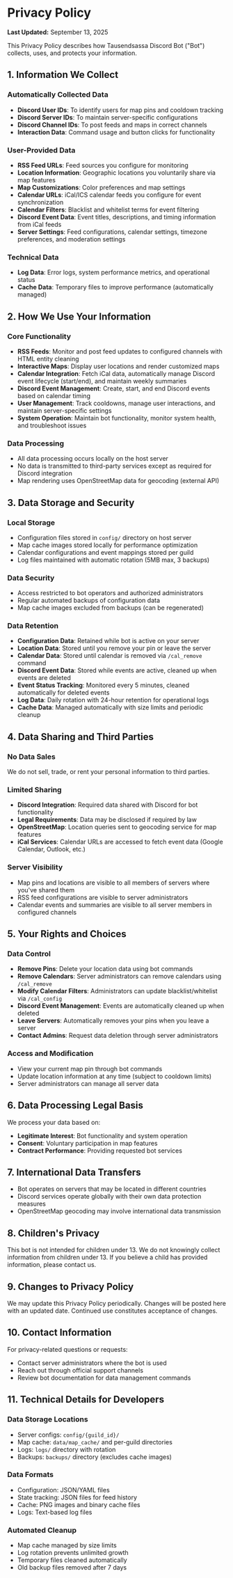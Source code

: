 # Privacy Policy

**Last Updated:** September 13, 2025

This Privacy Policy describes how Tausendsassa Discord Bot ("Bot") collects, uses, and protects your information.

## 1. Information We Collect

### Automatically Collected Data
- **Discord User IDs**: To identify users for map pins and cooldown tracking
- **Discord Server IDs**: To maintain server-specific configurations
- **Discord Channel IDs**: To post feeds and maps in correct channels
- **Interaction Data**: Command usage and button clicks for functionality

### User-Provided Data
- **RSS Feed URLs**: Feed sources you configure for monitoring
- **Location Information**: Geographic locations you voluntarily share via map features
- **Map Customizations**: Color preferences and map settings
- **Calendar URLs**: iCal/ICS calendar feeds you configure for event synchronization
- **Calendar Filters**: Blacklist and whitelist terms for event filtering
- **Discord Event Data**: Event titles, descriptions, and timing information from iCal feeds
- **Server Settings**: Feed configurations, calendar settings, timezone preferences, and moderation settings

### Technical Data
- **Log Data**: Error logs, system performance metrics, and operational status
- **Cache Data**: Temporary files to improve performance (automatically managed)

## 2. How We Use Your Information

### Core Functionality
- **RSS Feeds**: Monitor and post feed updates to configured channels with HTML entity cleaning
- **Interactive Maps**: Display user locations and render customized maps
- **Calendar Integration**: Fetch iCal data, automatically manage Discord event lifecycle (start/end), and maintain weekly summaries
- **Discord Event Management**: Create, start, and end Discord events based on calendar timing
- **User Management**: Track cooldowns, manage user interactions, and maintain server-specific settings
- **System Operation**: Maintain bot functionality, monitor system health, and troubleshoot issues

### Data Processing
- All data processing occurs locally on the host server
- No data is transmitted to third-party services except as required for Discord integration
- Map rendering uses OpenStreetMap data for geocoding (external API)

## 3. Data Storage and Security

### Local Storage
- Configuration files stored in `config/` directory on host server
- Map cache images stored locally for performance optimization
- Calendar configurations and event mappings stored per guild
- Log files maintained with automatic rotation (5MB max, 3 backups)

### Data Security
- Access restricted to bot operators and authorized administrators
- Regular automated backups of configuration data
- Map cache images excluded from backups (can be regenerated)

### Data Retention
- **Configuration Data**: Retained while bot is active on your server
- **Location Data**: Stored until you remove your pin or leave the server
- **Calendar Data**: Stored until calendar is removed via `/cal_remove` command
- **Discord Event Data**: Stored while events are active, cleaned up when events are deleted
- **Event Status Tracking**: Monitored every 5 minutes, cleaned automatically for deleted events
- **Log Data**: Daily rotation with 24-hour retention for operational logs
- **Cache Data**: Managed automatically with size limits and periodic cleanup

## 4. Data Sharing and Third Parties

### No Data Sales
We do not sell, trade, or rent your personal information to third parties.

### Limited Sharing
- **Discord Integration**: Required data shared with Discord for bot functionality
- **Legal Requirements**: Data may be disclosed if required by law
- **OpenStreetMap**: Location queries sent to geocoding service for map features
- **iCal Services**: Calendar URLs are accessed to fetch event data (Google Calendar, Outlook, etc.)

### Server Visibility
- Map pins and locations are visible to all members of servers where you've shared them
- RSS feed configurations are visible to server administrators
- Calendar events and summaries are visible to all server members in configured channels

## 5. Your Rights and Choices

### Data Control
- **Remove Pins**: Delete your location data using bot commands
- **Remove Calendars**: Server administrators can remove calendars using `/cal_remove`
- **Modify Calendar Filters**: Administrators can update blacklist/whitelist via `/cal_config`
- **Discord Event Management**: Events are automatically cleaned up when deleted
- **Leave Servers**: Automatically removes your pins when you leave a server
- **Contact Admins**: Request data deletion through server administrators

### Access and Modification
- View your current map pin through bot commands
- Update location information at any time (subject to cooldown limits)
- Server administrators can manage all server data

## 6. Data Processing Legal Basis

We process your data based on:
- **Legitimate Interest**: Bot functionality and system operation
- **Consent**: Voluntary participation in map features
- **Contract Performance**: Providing requested bot services

## 7. International Data Transfers

- Bot operates on servers that may be located in different countries
- Discord services operate globally with their own data protection measures
- OpenStreetMap geocoding may involve international data transmission

## 8. Children's Privacy

This bot is not intended for children under 13. We do not knowingly collect information from children under 13. If you believe a child has provided information, please contact us.

## 9. Changes to Privacy Policy

We may update this Privacy Policy periodically. Changes will be posted here with an updated date. Continued use constitutes acceptance of changes.

## 10. Contact Information

For privacy-related questions or requests:
- Contact server administrators where the bot is used
- Reach out through official support channels
- Review bot documentation for data management commands

## 11. Technical Details for Developers

### Data Storage Locations
- Server configs: `config/{guild_id}/`
- Map cache: `data/map_cache/` and per-guild directories
- Logs: `logs/` directory with rotation
- Backups: `backups/` directory (excludes cache images)

### Data Formats
- Configuration: JSON/YAML files
- State tracking: JSON files for feed history
- Cache: PNG images and binary cache files
- Logs: Text-based log files

### Automated Cleanup
- Map cache managed by size limits
- Log rotation prevents unlimited growth
- Temporary files cleaned automatically
- Old backup files removed after 7 days